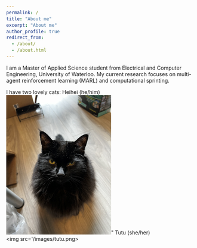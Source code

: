```yaml
---
permalink: /
title: "About me"
excerpt: "About me"
author_profile: true
redirect_from: 
  - /about/
  - /about.html
---
```


I am a Master of Applied Science student from Electrical and Computer Engineering, University of Waterloo. My current research focuses on multi-agent reinforcement learning (MARL) and computational sprinting. 

I have two lovely cats: 
Heihei (he/him)<br/><img src='/images/heihei.png'>"
Tutu (she/her)<br/><img src='/images/tutu.png>

